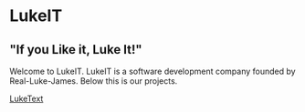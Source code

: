 # LukeIT
## "If you Like it, Luke It!"
Welcome to LukeIT. LukeIT is a software development company founded by Real-Luke-James. Below this is our projects.

[LukeText](/LukeText)